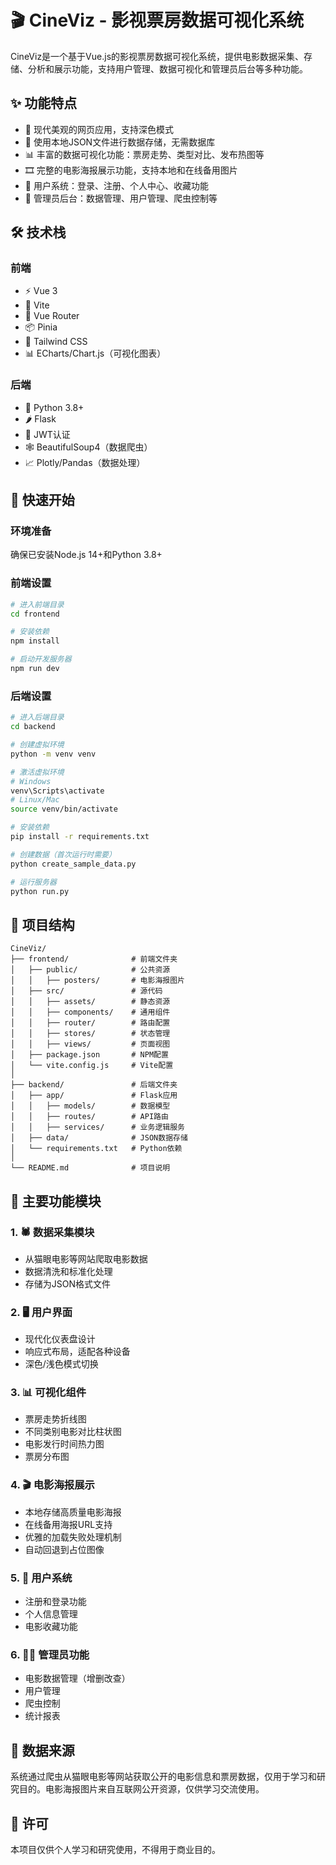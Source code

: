 # 🎬 CineViz - 影视票房数据可视化系统

CineViz是一个基于Vue.js的影视票房数据可视化系统，提供电影数据采集、存储、分析和展示功能，支持用户管理、数据可视化和管理员后台等多种功能。

## ✨ 功能特点

* 🎨 现代美观的网页应用，支持深色模式
* 💾 使用本地JSON文件进行数据存储，无需数据库
* 📊 丰富的数据可视化功能：票房走势、类型对比、发布热图等
* 🎞️ 完整的电影海报展示功能，支持本地和在线备用图片
* 👤 用户系统：登录、注册、个人中心、收藏功能
* 🔧 管理员后台：数据管理、用户管理、爬虫控制等

## 🛠️ 技术栈

### 前端

* ⚡ Vue 3
* 🚀 Vite
* 🧭 Vue Router
* 📦 Pinia
* 🎨 Tailwind CSS
* 📊 ECharts/Chart.js（可视化图表）

### 后端

* 🐍 Python 3.8+
* 🌶️ Flask
* 🔑 JWT认证
* 🕸️ BeautifulSoup4（数据爬虫）
* 📈 Plotly/Pandas（数据处理）

## 🚀 快速开始

### 环境准备

确保已安装Node.js 14+和Python 3.8+

### 前端设置

```bash
# 进入前端目录
cd frontend

# 安装依赖
npm install

# 启动开发服务器
npm run dev
```

### 后端设置

```bash
# 进入后端目录
cd backend

# 创建虚拟环境
python -m venv venv

# 激活虚拟环境
# Windows
venv\Scripts\activate
# Linux/Mac
source venv/bin/activate

# 安装依赖
pip install -r requirements.txt

# 创建数据（首次运行时需要）
python create_sample_data.py

# 运行服务器
python run.py
```

## 📁 项目结构

```
CineViz/
├── frontend/              # 前端文件夹
│   ├── public/            # 公共资源
│   │   ├── posters/       # 电影海报图片
│   ├── src/               # 源代码
│   │   ├── assets/        # 静态资源
│   │   ├── components/    # 通用组件
│   │   ├── router/        # 路由配置
│   │   ├── stores/        # 状态管理
│   │   ├── views/         # 页面视图
│   ├── package.json       # NPM配置
│   └── vite.config.js     # Vite配置
│
├── backend/               # 后端文件夹
│   ├── app/               # Flask应用
│   │   ├── models/        # 数据模型
│   │   ├── routes/        # API路由
│   │   ├── services/      # 业务逻辑服务
│   ├── data/              # JSON数据存储
│   └── requirements.txt   # Python依赖
│
└── README.md              # 项目说明
```

## 📌 主要功能模块

### 1. 🕷️ 数据采集模块

* 从猫眼电影等网站爬取电影数据
* 数据清洗和标准化处理
* 存储为JSON格式文件

### 2. 🖥️ 用户界面

* 现代化仪表盘设计
* 响应式布局，适配各种设备
* 深色/浅色模式切换

### 3. 📊 可视化组件

* 票房走势折线图
* 不同类别电影对比柱状图
* 电影发行时间热力图
* 票房分布图

### 4. 🎬 电影海报展示

* 本地存储高质量电影海报
* 在线备用海报URL支持
* 优雅的加载失败处理机制
* 自动回退到占位图像

### 5. 👥 用户系统

* 注册和登录功能
* 个人信息管理
* 电影收藏功能

### 6. 👨‍💼 管理员功能

* 电影数据管理（增删改查）
* 用户管理
* 爬虫控制
* 统计报表

## 📝 数据来源

系统通过爬虫从猫眼电影等网站获取公开的电影信息和票房数据，仅用于学习和研究目的。电影海报图片来自互联网公开资源，仅供学习交流使用。

## 📄 许可

本项目仅供个人学习和研究使用，不得用于商业目的。

